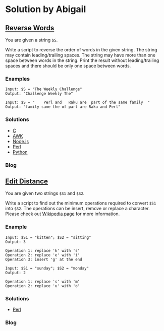 # Solution by Abigail

## [Reverse Words](https://perlweeklychallenge.org/blog/perl-weekly-challenge-096/#TASK1)

You are given a string `$S`.

Write a script to reverse the order of words in the given string.
The string may contain leading/trailing spaces. The string may have
more than one space between words in the string. Print the result
without leading/trailing spaces and there should be only one space
between words.

### Examples
~~~~
Input: $S = "The Weekly Challenge"
Output: "Challenge Weekly The"

Input: $S = "    Perl and   Raku are  part of the same family  "
Output: "family same the of part are Raku and Perl"
~~~~

### Solutions
* [C](c/ch-1.c)
* [AWK](awk/ch-1.awk)
* [Node.js](node/ch-1.js)
* [Perl](perl/ch-1.pl)
* [Python](python/ch-1.py)

### Blog


## [Edit Distance](https://perlweeklychallenge.org/blog/perl-weekly-challenge-096/#TASK2)

You are given two strings `$S1` and `$S2`.

Write a script to find out the minimum operations required to convert
`$S1` into `$S2`. The operations can be insert, remove or replace a
character. Please check out [Wikipedia
page](https://en.wikipedia.org/wiki/Edit_distance) for more information.

### Example
~~~~
Input: $S1 = "kitten"; $S2 = "sitting"
Output: 3

Operation 1: replace 'k' with 's'
Operation 2: replace 'e' with 'i'
Operation 3: insert 'g' at the end
~~~~

~~~~
Input: $S1 = "sunday"; $S2 = "monday"
Output: 2

Operation 1: replace 's' with 'm'
Operation 2: replace 'u' with 'o'
~~~~

### Solutions
* [Perl](perl/ch-2.pl)

### Blog
